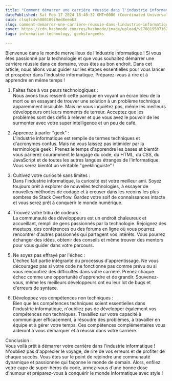 ```yaml
---
title: "Comment démarrer une carrière réussie dans l'industrie informatique"
datePublished: Sat Feb 17 2024 18:40:32 GMT+0000 (Coordinated Universal Time)
cuid: clsqfc4vh000109i9ed8eemk3
slug: comment-demarrer-une-carriere-reussie-dans-lindustrie-informatique
cover: https://cdn.hashnode.com/res/hashnode/image/upload/v1708195071621/a070c321-a3e9-4565-abab-30bb82ffa9ed.jpeg
tags: information-technology, geeksforgeeks

---
```


Bienvenue dans le monde merveilleux de l'industrie informatique ! Si vous êtes passionné par la technologie et que vous souhaitez démarrer une carrière réussie dans ce domaine, vous êtes au bon endroit. Dans cet article, nous allons vous guider sur les étapes essentielles pour vous lancer et prospérer dans l'industrie informatique. Préparez-vous à rire et à apprendre en même temps !

1. Faites face à vos peurs technologiques :  
    Nous avons tous ressenti cette panique en voyant un écran bleu de la mort ou en essayant de trouver une solution à un problème technique apparemment insoluble. Mais ne vous inquiétez pas, même les meilleurs développeurs ont leurs moments de terreur. Acceptez que les problèmes sont des défis à relever et que vous avez le pouvoir de les surmonter avec votre super intelligence et un peu de café.
    
2. Apprenez à parler "geek" :  
    L'industrie informatique est remplie de termes techniques et d'acronymes confus. Mais ne vous laissez pas intimider par la terminologie geek ! Prenez le temps d'apprendre les bases et bientôt vous parlerez couramment le langage du code, du HTML, du CSS, du JavaScript et de toutes les autres langues étranges de l'informatique. Vous serez bientôt un véritable "geeklinguiste" !
    
3. Cultivez votre curiosité sans limites :  
    Dans l'industrie informatique, la curiosité est votre meilleur ami. Soyez toujours prêt à explorer de nouvelles technologies, à essayer de nouvelles méthodes de codage et à creuser dans les recoins les plus sombres de Stack Overflow. Gardez votre soif de connaissances intacte et vous serez prêt à conquérir le monde numérique.
    
4. Trouvez votre tribu de codeurs :  
    La communauté des développeurs est un endroit chaleureux et accueillant, rempli de gens passionnés par la technologie. Rejoignez des meetups, des conférences ou des forums en ligne où vous pourrez rencontrer d'autres passionnés qui partagent vos intérêts. Vous pourrez échanger des idées, obtenir des conseils et même trouver des mentors pour vous guider dans votre parcours.
    
5. Ne soyez pas effrayé par l'échec :  
    L'échec fait partie intégrante du processus d'apprentissage. Ne vous découragez pas si votre code ne fonctionne pas comme prévu ou si vous rencontrez des difficultés dans votre carrière. Prenez chaque échec comme une opportunité d'apprendre et de grandir. Souvenez-vous, même les meilleurs développeurs ont eu leur lot de bugs et d'erreurs de syntaxe.
    
6. Développez vos compétences non techniques :  
    Bien que les compétences techniques soient essentielles dans l'industrie informatique, n'oubliez pas de développer également vos compétences non techniques. Travaillez sur votre capacité à communiquer efficacement, à résoudre des problèmes, à travailler en équipe et à gérer votre temps. Ces compétences complémentaires vous aideront à vous démarquer et à réussir dans votre carrière.
    

Conclusion :  
Vous voilà prêt à démarrer votre carrière dans l'industrie informatique ! N'oubliez pas d'apprécier le voyage, de rire de vos erreurs et de profiter de chaque succès. Vous êtes sur le point de rejoindre une communauté dynamique et passionnée qui façonne le monde de demain. Alors, enfilez votre cape de super-héros du code, armez-vous d'une bonne dose d'humour et préparez-vous à conquérir le monde informatique avec style !